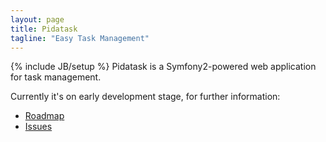 ```yaml
---
layout: page
title: Pidatask
tagline: "Easy Task Management"
---
```

{% include JB/setup %}
Pidatask is a Symfony2-powered web application for task management.

Currently it's on early development stage, for further information:

* [Roadmap](https://github.com/dbellettini/pidatask/wiki/Roadmap)
* [Issues](https://github.com/dbellettini/pidatask/issues)
